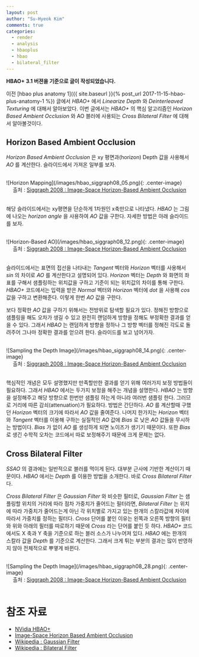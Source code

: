 ```yaml
---
layout: post
author: "Su-Hyeok Kim"
comments: true
categories:
  - render
  - analysis
  - hbaoplus
  - hbao
  - bilateral_filter
---
```


__HBAO+ 3.1 버젼을 기준으로 글이 작성되었습니다.__

이전 [hbao plus anatomy 1]({{ site.baseurl }}{% post_url 2017-11-15-hbao-plus-anatomy-1 %}) 글에서 _HBAO+_ 에서 _Linearize Depth_ 와 _Deinterleaved Texturing_ 에 대해서 알아보았다. 이번 글에서는 _HBAO+_ 의 핵심 알고리즘인 _Horizon Based Ambient Occlusion_ 와 AO 블러에 사용되는 _Cross Bilateral Filter_ 에 대해서 알아볼것이다.

## Horizon Based Ambient Occlusion

_Horizon Based Ambient Occlusion_ 은 xy 평면과(horizon) Depth 값을 사용해서 _AO_ 를 계산한다. 슬라이드에서 가져온 일부를 보자.

<br/>
![Horizon Mapping](/images/hbao_siggraph08_05.png){: .center-image}
<center>출처 : <a href="http://developer.download.nvidia.com/presentations/2008/SIGGRAPH/HBAO_SIG08b.pdf">Siggraph 2008 : Image-Space Horizon-Based Ambient Occlusion</a>
</center>
<br/>

해당 슬라이드에서는 xy평면을 단순하게 1차원인 x축만으로 나타냈다. _HBAO_ 는 그림에 나오는 _horizon angle_ 을 사용하여 _AO_ 값을 구한다. 자세한 방법은 아래 슬라이드를 보자.

<br/>
![Horizon-Based AO](/images/hbao_siggraph08_12.png){: .center-image}
<center>출처 : <a href="http://developer.download.nvidia.com/presentations/2008/SIGGRAPH/HBAO_SIG08b.pdf">Siggraph 2008 : Image-Space Horizon-Based Ambient Occlusion</a>
</center>
<br/>

슬라이드에서는 표면의 접선을 나타내는 _Tangent_ 벡터와 _Horizon_ 벡터를 사용해서 _sin_ 의 차이로 _AO_ 를 계산한다고 설명되어 있다. _Horizon_ 벡터는 _Depth_ 와 화면의 좌표를 구해서 샘플링하는 위치값을 구하고 기준이 되는 위치값의 차이를 통해 구한다. _HBAO+_ 코드에서는 입력을 받은 _Normal_ 벡터와 _Horizon_ 벡터에 _dot_ 을 사용해 _cos_ 값을 구하고 변환해준다. 이렇게 한번 _AO_ 값을 구한다.

보다 정확한 _AO_ 값을 구하기 위해서는 전방위로 탐색할 필요가 있다. 정해진 방향으로 샘플링을 해도 오차가 생길 수 있고 완전히 랜덤하게 방향을 정해도 부정확한 결과를 얻을 수 있다. 그래서 _HBAO_ 는 랜덤하게 방향을 정하나 그 방향 벡터를 정해진 각도로 돌려주어 그나마 정확한 결과를 얻으려 한다. 슬라이드를 보고 넘어가자.

<br/>
![Sampling the Depth Image](/images/hbao_siggraph08_14.png){: .center-image}
<center>출처 : <a href="http://developer.download.nvidia.com/presentations/2008/SIGGRAPH/HBAO_SIG08b.pdf">Siggraph 2008 : Image-Space Horizon-Based Ambient Occlusion</a>
</center>
<br/>

핵심적인 개념은 모두 설명했지만 만족할만한 결과를 얻기 위해 여러가지 보정 방법들이 필요하다. 그래서 _HBAO_ 에서는 두가지 보정을 해주는 개념을 설명한다. _HBAO_ 는 방향을 설정해주고 해당 방향으로 한번만 샘플링 하는게 아니라 여러번 샘플링 한다. 그러므로 거리에 따른 감쇠(attenuation)가 필요하다. 방법은 간단하다. _AO_ 를 계산할때 구했던 _Horizon_ 벡터의 크기에 따라서 _AO_ 값을 줄여준다. 나머지 한가지는 _Horizon_ 벡터와 _Tangent_ 벡터를 이용해 구하는 실질적인 _AO_ 값에 _Bias_ 로 낮은 _AO_ 값들을 무시하는 방법이다. _Bias_ 가 없이 _AO_ 를 생성하게 되면 노이즈가 생기기 때문이다. 또한 _Bias_ 로 생긴 수학적 오차는 코드에서 따로 보정해주기 때문에 크게 문제는 없다.

## Cross Bilateral Filter

_SSAO_ 의 결과에는 일반적으로 블러를 먹이게 된다. 대부분 근사에 기반한 계산이기 때문이다. _HBAO_ 에서는 _Depth_ 를 이용한 방법을 소개한다. 바로 _Cross Bilateral Filter_ 다.

_Cross Bilateral Filter_ 은 _Gaussian Filter_ 와 비슷한 필터로, _Gaussian Filter_ 는 샘플링할 위치의 거리에 따라 점차 가중치가 줄어드는 필터라면, _Bilateral Filter_ 는 위치에 따라 가중치가 줄어드는게 아닌 각 위치별로 가지고 있는 한개의 스칼라값에 차이에 따라서 가중치를 정하는 필터다. _Cross_ 단어를 붙인 이유는 왼쪽과 오른쪽 방향의 필터와 위와 아래의 필터를 따로하기 때문에 _Cross_ 라는 단어를 붙인 듯 하다. _HBAO+_ 코드에서도 X 축과 Y 축을 기준으로 하는 블러 소스가 나누어져 있다. _HBAO_ 에는 한개의 스칼라 값을 _Depth_ 를 기준으로 계산한다. 그래서 크게 튀는 부분의 결과는 많이 반영하지 않아 전체적으로 뿌옇게 바뀐다.

<br/>
![Sampling the Depth Image](/images/hbao_siggraph08_28.png){: .center-image}
<center>출처 : <a href="http://developer.download.nvidia.com/presentations/2008/SIGGRAPH/HBAO_SIG08b.pdf">Siggraph 2008 : Image-Space Horizon-Based Ambient Occlusion</a>
</center>
<br/>

# 참조 자료

- [NVidia HBAO+](http://docs.nvidia.com/gameworks/content/gameworkslibrary/visualfx/hbao/index.html)
- [Image-Space Horizon Based Ambient Occlusion](http://developer.download.nvidia.com/presentations/2008/SIGGRAPH/HBAO_SIG08b.pdf)
- [Wikipedia : Gaussian Filter](https://en.wikipedia.org/wiki/Gaussian_filter)
- [Wikipedia : Bilateral Filter](https://en.wikipedia.org/wiki/Bilateral_filter)
